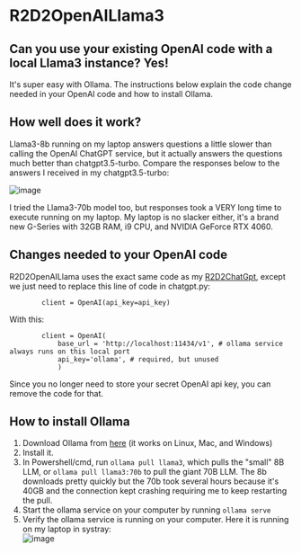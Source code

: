 # R2D2OpenAILlama3
## Can you use your existing OpenAI code with a local Llama3 instance?  Yes!  
It's super easy with Ollama.  The instructions below explain the code change needed in your OpenAI code and how to install Ollama.  

## How well does it work?
Llama3-8b running on my laptop answers questions a little slower than calling the OpenAI ChatGPT service, but it actually answers the questions much better than chatgpt3.5-turbo. Compare the responses below to the answers I received in my chatgpt3.5-turbo:  

![image](https://github.com/rcorvus/R2D2OpenAILlama3/assets/5025458/79d854bd-6461-4ad8-9c69-f4e5ac3b1bba)  

I tried the Llama3-70b model too, but responses took a VERY long time to execute running on my laptop.  My laptop is no slacker either, it's a brand new G-Series with 32GB RAM, i9 CPU, and NVIDIA GeForce RTX 4060.

## Changes needed to your OpenAI code
R2D2OpenAILlama uses the exact same code as my [R2D2ChatGpt](https://github.com/rcorvus/R2D2ChatGpt),
except we just need to replace this line of code in chatgpt.py:

```
        client = OpenAI(api_key=api_key)
```
With this:
```
        client = OpenAI(
            base_url = 'http://localhost:11434/v1', # ollama service always runs on this local port
            api_key='ollama', # required, but unused
            )
```

Since you no longer need to store your secret OpenAI api key, you can remove the code for that.

## How to install Ollama

1. Download Ollama from [here](https://ollama.com/download) (it works on Linux, Mac, and Windows)  
2. Install it.
3. In Powershell/cmd, run ```ollama pull llama3```, which pulls the "small" 8B LLM, or ```ollama pull llama3:70b``` to pull the giant 70B LLM.  The 8b downloads pretty quickly but the 70b took several hours because it's 40GB and the connection kept crashing requiring me to keep restarting the pull.
4. Start the ollama service on your computer by running ```ollama serve```
5.  Verify the ollama service is running on your computer.  Here it is running on my laptop in systray:  
![image](https://github.com/rcorvus/R2D2OpenAILlama3/assets/5025458/6e5e3906-86eb-42b0-b450-4cb8dbb8a2e7)

